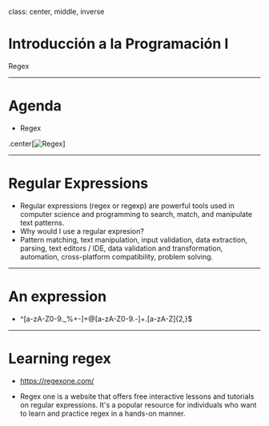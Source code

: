 class: center, middle, inverse

# Introducción a la Programación I

Regex

---

# Agenda

- Regex

.center[![Regex]({{site.baseurl}}/presentation/regex/xkcd_regular_expressions.png)]

---

# Regular Expressions

- Regular expressions (regex or regexp) are powerful tools used in computer science and programming to search, match, and manipulate text patterns. 
- Why would I use a regular expresion?
- Pattern matching, text manipulation, input validation, data extraction, parsing, text editors / IDE, data validation and transformation, automation, cross-platform compatibility, problem solving.

---

# An expression

- ^[a-zA-Z0-9._%+-]+@[a-zA-Z0-9.-]+\.[a-zA-Z]{2,}$


---

# Learning regex

- https://regexone.com/

- Regex one  is a website that offers free interactive lessons and tutorials on regular expressions. It's a popular resource for individuals who want to learn and practice regex in a hands-on manner.

